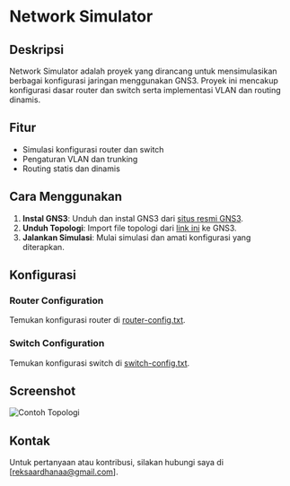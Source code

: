 # Network Simulator

## Deskripsi

Network Simulator adalah proyek yang dirancang untuk mensimulasikan berbagai konfigurasi jaringan menggunakan GNS3. Proyek ini mencakup konfigurasi dasar router dan switch serta implementasi VLAN dan routing dinamis.

## Fitur

- Simulasi konfigurasi router dan switch
- Pengaturan VLAN dan trunking
- Routing statis dan dinamis

## Cara Menggunakan

1. **Instal GNS3**: Unduh dan instal GNS3 dari [situs resmi GNS3](https://www.gns3.com/).
2. **Unduh Topologi**: Import file topologi dari [link ini](#) ke GNS3.
3. **Jalankan Simulasi**: Mulai simulasi dan amati konfigurasi yang diterapkan.

## Konfigurasi

### Router Configuration

Temukan konfigurasi router di [router-config.txt](configs/router-config.txt).

### Switch Configuration

Temukan konfigurasi switch di [switch-config.txt](configs/switch-config.txt).

## Screenshot

![Contoh Topologi](https://via.placeholder.com/800x400?text=Contoh+Topologi)

## Kontak

Untuk pertanyaan atau kontribusi, silakan hubungi saya di [reksaardhanaa@gmail.com].

